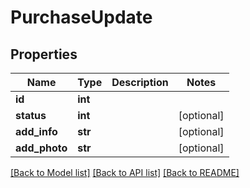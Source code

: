# PurchaseUpdate

## Properties
Name | Type | Description | Notes
------------ | ------------- | ------------- | -------------
**id** | **int** |  | 
**status** | **int** |  | [optional] 
**add_info** | **str** |  | [optional] 
**add_photo** | **str** |  | [optional] 

[[Back to Model list]](../README.md#documentation-for-models) [[Back to API list]](../README.md#documentation-for-api-endpoints) [[Back to README]](../README.md)

